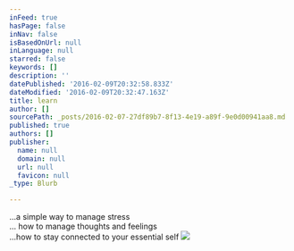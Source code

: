 ```yaml
---
inFeed: true
hasPage: false
inNav: false
isBasedOnUrl: null
inLanguage: null
starred: false
keywords: []
description: ''
datePublished: '2016-02-09T20:32:58.833Z'
dateModified: '2016-02-09T20:32:47.163Z'
title: learn
author: []
sourcePath: _posts/2016-02-07-27df89b7-8f13-4e19-a89f-9e0d00941aa8.md
published: true
authors: []
publisher:
  name: null
  domain: null
  url: null
  favicon: null
_type: Blurb

---
```

...a simple way to manage stress  
... how to manage thoughts and feelings  
...how to stay connected to your essential self
![](https://the-grid-user-content.s3-us-west-2.amazonaws.com/3fcdb797-2657-450f-915d-27553142ca9b.JPG)